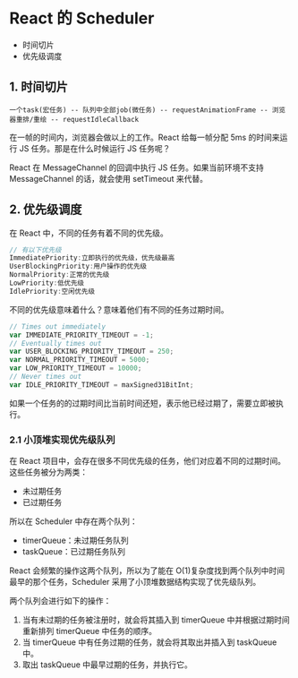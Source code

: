 # React 的 Scheduler

- 时间切片
- 优先级调度

## 1. 时间切片

```
一个task(宏任务) -- 队列中全部job(微任务) -- requestAnimationFrame -- 浏览器重排/重绘 -- requestIdleCallback
```

在一帧的时间内，浏览器会做以上的工作。React 给每一帧分配 5ms 的时间来运行 JS 任务。那是在什么时候运行 JS 任务呢？

React 在 MessageChannel 的回调中执行 JS 任务。如果当前环境不支持 MessageChannel 的话，就会使用 setTimeout 来代替。

## 2. 优先级调度

在 React 中，不同的任务有着不同的优先级。

```js
// 有以下优先级
ImmediatePriority:立即执行的优先级，优先级最高
UserBlockingPriority:用户操作的优先级
NormalPriority:正常的优先级
LowPriority:低优先级
IdlePriority:空闲优先级
```

不同的优先级意味着什么？意味着他们有不同的任务过期时间。

```js
// Times out immediately
var IMMEDIATE_PRIORITY_TIMEOUT = -1;
// Eventually times out
var USER_BLOCKING_PRIORITY_TIMEOUT = 250;
var NORMAL_PRIORITY_TIMEOUT = 5000;
var LOW_PRIORITY_TIMEOUT = 10000;
// Never times out
var IDLE_PRIORITY_TIMEOUT = maxSigned31BitInt;
```

如果一个任务的的过期时间比当前时间还短，表示他已经过期了，需要立即被执行。

### 2.1 小顶堆实现优先级队列

在 React 项目中，会存在很多不同优先级的任务，他们对应着不同的过期时间。这些任务被分为两类：

- 未过期任务
- 已过期任务

所以在 Scheduler 中存在两个队列：

- timerQueue：未过期任务队列
- taskQueue：已过期任务队列

React 会频繁的操作这两个队列，所以为了能在 O(1)复杂度找到两个队列中时间最早的那个任务，Scheduler 采用了小顶堆数据结构实现了优先级队列。

两个队列会进行如下的操作：

1. 当有未过期的任务被注册时，就会将其插入到 timerQueue 中并根据过期时间重新排列 timerQueue 中任务的顺序。
2. 当 timerQueue 中有任务过期的任务，就会将其取出并插入到 taskQueue 中。
3. 取出 taskQueue 中最早过期的任务，并执行它。
